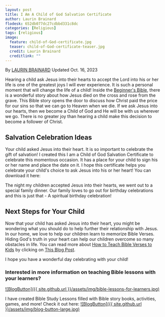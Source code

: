 ```yaml
---
layout: post
title: I Am A Child of God Salvation Certificate
author: Laurin Brainard
flodesk: 652db077dc27cdbbd331c8dc
categories: [Religious]
tags: [religious]
image:
  feature: child-of-God-certificate.jpg
  teaser: child-of-God-certificate-teaser.jpg
  credit: Laurin Brainard
  creditlink: ""
---
```

By [LAURIN BRAINARD](https://theprimarybrain.com/menu/about/) Updated Oct. 16, 2023

Hearing a child ask Jesus into their hearts to accept the Lord into his or her life is one of the greatest joys I will ever experience. It is such a personal moment that will change the life of a child! Inside the [Beginner's Bible](https://www.amazon.com/gp/product/031075013X/ref=as_li_tl?ie=UTF8&camp=1789&creative=9325&creativeASIN=031075013X&linkCode=as2&tag=theprimarybra-20&linkId=dd6edeaa97a0baf2f410731dd7f7f3ee), there is a wonderful story about how Jesus died on the cross and rose from the grave. This Bible story opens the door to discuss how Christ paid the price for our sins so that we can go to Heaven when we die. If we ask Jesus into our hearts, then we become a Child of God and He will be with us wherever we go. There is no greater joy than hearing a child make this decision to become a follower of Christ. 

## Salvation Celebration Ideas

Your child asked Jesus into their heart. It is so important to celebrate the gift of salvation! I created this I am a Child of God Salvation Certificate to celebrate this momentous occasion. It has a place for your child to sign his or her name and place the date on it. I hope this certificate helps you celebrate your child's choice to ask Jesus into his or her heart! You can download it here:

<div id="fd-form-652db077dc27cdbbd331c8dc"></div>
<script>
  window.fd('form', {
    formId: '652db077dc27cdbbd331c8dc',
    containerEl: '#fd-form-652db077dc27cdbbd331c8dc'
  });
</script>

The night my children accepted Jesus into their hearts, we went out to a special family dinner. Our family loves to go out for birthday celebrations and this is just that - A spiritual birthday celebration!

## Next Steps for Your Child

Now that your child has asked Jesus into their heart, you might be wondering what you should do to help further their relationship with Jesus. In our home, we love to help our children learn to memorize Bible Verses. Hiding God's truth in your heart can help our children overcome so many obstacles in life. You can read more about [How to Teach Bible Verses to Kids](https://theprimarybrain.com/religious/2020/01/31/How-To-Teach-Bible-Verses-To-Kids/) by clicking on [This Blog Post](https://theprimarybrain.com/religious/2020/01/31/How-To-Teach-Bible-Verses-To-Kids/).

I hope you have a wonderful day celebrating with your child!

### Interested in more information on teaching Bible lessons with your learners?
[![BlogButton]({{ site.github.url }}/assets/img/bible-lessons-for-learners.jpg)](https://www.teacherspayteachers.com/Product/Old-Testament-Bible-Lessons-Activities-Curriculum-for-Little-Learners-5415887?utm_source=PB%20Blog&utm_campaign=Certificate%20to%20Bible%20Lessons%20Bundle)

I have created Bible Study Lessons filled with Bible story books, activities, games, and more! Check it out here:
[![BlogButton]({{ site.github.url }}/assets/img/blog-button-large.jpg)](https://www.teacherspayteachers.com/Product/Old-Testament-Bible-Lessons-Activities-Curriculum-for-Little-Learners-5415887?utm_source=PB%20Blog&utm_campaign=Certificate%20to%20Bible%20Lessons%20Bundle)